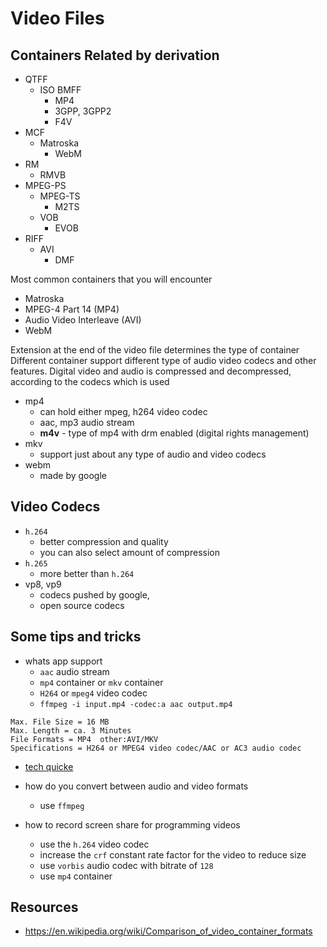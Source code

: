# Video Files

## Containers Related by derivation

- QTFF
    - ISO BMFF
        - MP4
        - 3GPP, 3GPP2
        - F4V
- MCF
    - Matroska
        - WebM
- RM
    - RMVB
- MPEG-PS
    - MPEG-TS
        - M2TS
    - VOB
        - EVOB
- RIFF
    - AVI
        - DMF

Most common containers that you will encounter

- Matroska
- MPEG-4 Part 14 (MP4)
- Audio Video Interleave (AVI)
- WebM

Extension at the end of the video file determines the type of container
Different container support different type of audio video codecs and other features.
Digital video and audio is compressed and decompressed, according to the codecs which is used

- mp4
    - can hold either mpeg, h264 video codec
    - aac, mp3 audio stream
    - **m4v** - type of mp4 with drm enabled (digital rights management)
- mkv
    - support just about any type of audio and video codecs
- webm
    - made by google

## Video Codecs

- `h.264`
    - better compression and quality
    - you can also select amount of compression
- `h.265`
    - more better than `h.264`
- vp8, vp9
    - codecs pushed by google,
    - open source codecs

## Some tips and tricks

- whats app support
    - `aac` audio stream
    - `mp4` container or `mkv` container
    - `H264` or `mpeg4` video codec
    - `ffmpeg -i input.mp4 -codec:a aac output.mp4`

```
Max. File Size = 16 MB
Max. Length = ca. 3 Minutes
File Formats = MP4  other:AVI/MKV
Specifications = H264 or MPEG4 video codec/AAC or AC3 audio codec
```

- [tech quicke](https://www.youtube.com/watch?v=hvgxn8v--8Q)

- how do you convert between audio and video formats
    - use `ffmpeg`

- how to record screen share for programming videos
    - use the `h.264` video codec
    - increase the `crf` constant rate factor for the video to reduce size
    - use `vorbis` audio codec with bitrate of `128`
    - use `mp4` container

## Resources

- <https://en.wikipedia.org/wiki/Comparison_of_video_container_formats>